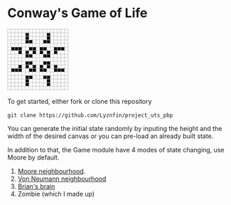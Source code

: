 # Conway's Game of Life
![](https://github.com/Lyznfin/game_of_life/blob/master/Game_of_life_pulsar.gif)

To get started, either fork or clone this repository
```
git clone https://github.com/Lyznfin/project_uts_pbp
```

You can generate the initial state randomly by inputing 
the height and the width of the desired canvas or
you can pre-load an already built state.

In addition to that, the Game module have 4 modes of state changing, use Moore by default.
1. [Moore neighbourhood](https://conwaylife.com/wiki/Moore_neighbourhood/).
2. [Von Neumann neighbourhood](https://en.wikipedia.org/wiki/Von_Neumann_universal_constructor)
3. [Brian's brain](https://en.wikipedia.org/wiki/Brian%27s_Brain)
4. Zombie (which I made up)